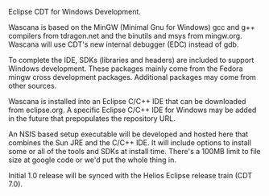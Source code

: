 Eclipse CDT for Windows Development.

Wascana is based on the MinGW (Minimal Gnu for Windows) gcc and g++ compilers from tdragon.net and the binutils and msys from mingw.org. Wascana will use CDT's new internal debugger (EDC) instead of gdb.

To complete the IDE, SDKs (libraries and headers) are included to support Windows development. These packages mainly come from the Fedora mingw cross development packages. Additional packages may come from other sources.

Wascana is installed into an Eclipse C/C++ IDE that can be downloaded from eclipse.org. A specific Eclipse C/C++ IDE for Windows may be added in the future that prepopulates the repository URL.

An NSIS based setup executable will be developed and hosted here that combines the Sun JRE and the C/C++ IDE. It will include options to install some or all of the tools and SDKs at install time. There's a 100MB limit to file size at google code or we'd put the whole thing in.

Initial 1.0 release will be synced with the Helios Eclipse release train (CDT 7.0).